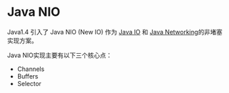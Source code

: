 # Java NIO

Java1.4 引入了 Java NIO \(New IO\) 作为 [Java IO](http://tutorials.jenkov.com/java-io/index.html) 和 [Java Networking](http://tutorials.jenkov.com/java-networking/index.html)的非堵塞实现方案。

Java  NIO实现主要有以下三个核心点：

* Channels 
* Buffers
* Selector







